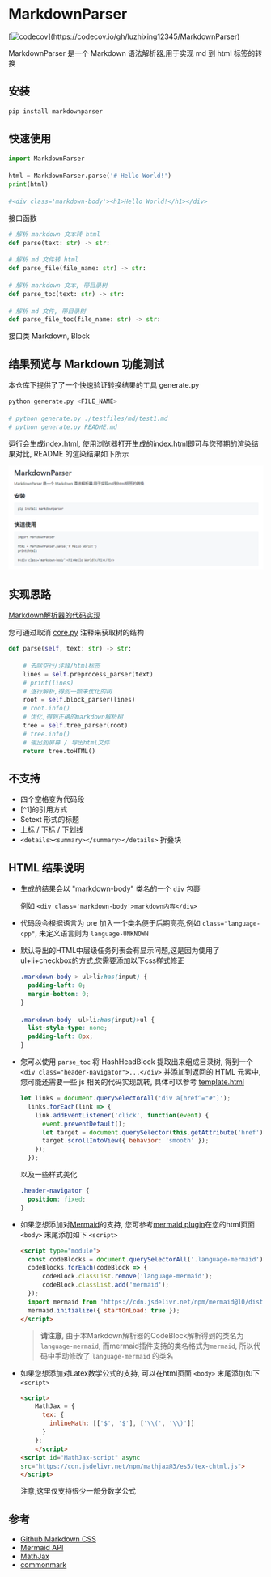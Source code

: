 # MarkdownParser

[![codecov](https://codecov.io/gh/luzhixing12345/MarkdownParser/branch/main/graph/badge.svg?)](https://codecov.io/gh/luzhixing12345/MarkdownParser)

MarkdownParser 是一个 Markdown 语法解析器,用于实现 md 到 html 标签的转换

## 安装

```bash
pip install markdownparser
```

## 快速使用

```python
import MarkdownParser

html = MarkdownParser.parse('# Hello World!')
print(html)

#<div class='markdown-body'><h1>Hello World!</h1></div>
```

接口函数

```python
# 解析 markdown 文本转 html
def parse(text: str) -> str:

# 解析 md 文件转 html
def parse_file(file_name: str) -> str:

# 解析 markdown 文本, 带目录树
def parse_toc(text: str) -> str:

# 解析 md 文件, 带目录树
def parse_file_toc(file_name: str) -> str:
```

接口类 Markdown, Block

## 结果预览与 Markdown 功能测试

本仓库下提供了了一个快速验证转换结果的工具 generate.py

```bash
python generate.py <FILE_NAME>

# python generate.py ./testfiles/md/test1.md
# python generate.py README.md
```

运行会生成index.html, 使用浏览器打开生成的index.html即可与您预期的渲染结果对比, README 的渲染结果如下所示

![20230218202400](https://raw.githubusercontent.com/learner-lu/picbed/master/20230218202400.png)

## 实现思路

[Markdown解析器的代码实现](https://www.bilibili.com/video/BV1LA411X7X3)

您可通过取消 [core.py](./MarkdownParser/core.py) 注释来获取树的结构

```python
def parse(self, text: str) -> str:

    # 去除空行/注释/html标签
    lines = self.preprocess_parser(text)
    # print(lines)
    # 逐行解析,得到一颗未优化的树
    root = self.block_parser(lines)
    # root.info()
    # 优化,得到正确的markdown解析树
    tree = self.tree_parser(root)
    # tree.info()
    # 输出到屏幕 / 导出html文件
    return tree.toHTML()
```

## 不支持

- 四个空格变为代码段
- [^1]的引用方式
- Setext 形式的标题
- 上标 / 下标 / 下划线
- `<details><summary></summary></details>` 折叠块

## HTML 结果说明

- 生成的结果会以 "markdown-body" 类名的一个 `div` 包裹

  例如 `<div class='markdown-body'>markdown内容</div>`

- 代码段会根据语言为 pre 加入一个类名便于后期高亮,例如 `class="language-cpp"`, 未定义语言则为 `language-UNKNOWN`
- 默认导出的HTML中层级任务列表会有显示问题,这是因为使用了ul+li+checkbox的方式,您需要添加以下css样式修正

  ```css
  .markdown-body > ul>li:has(input) {
    padding-left: 0;
    margin-bottom: 0;
  }

  .markdown-body  ul>li:has(input)>ul {
    list-style-type: none;
    padding-left: 8px;
  }
  ```

- 您可以使用 `parse_toc` 将 HashHeadBlock 提取出来组成目录树, 得到一个 `<div class="header-navigator">...</div>` 并添加到返回的 HTML 元素中, 您可能还需要一些 js 相关的代码实现跳转, 具体可以参考 [template.html](./template.html)

  ```js
  let links = document.querySelectorAll('div a[href^="#"]');
    links.forEach(link => {
      link.addEventListener('click', function(event) {
        event.preventDefault();
        let target = document.querySelector(this.getAttribute('href'));
        target.scrollIntoView({ behavior: 'smooth' });
      });
    });
  ```

  以及一些样式美化

  ```css
  .header-navigator {
    position: fixed;
  }
  ```

- 如果您想添加对[Mermaid](https://mermaid.js.org/)的支持, 您可参考[mermaid plugin](https://mermaid.js.org/intro/n00b-gettingStarted.html#_2-using-mermaid-plugins)在您的html页面 `<body>` 末尾添加如下 `<script>`

  ```html
  <script type="module">
    const codeBlocks = document.querySelectorAll('.language-mermaid');
    codeBlocks.forEach(codeBlock => {
        codeBlock.classList.remove('language-mermaid');
        codeBlock.classList.add('mermaid');
    });
    import mermaid from 'https://cdn.jsdelivr.net/npm/mermaid@10/dist/mermaid.esm.min.mjs';
    mermaid.initialize({ startOnLoad: true });
  </script>
  ```

  > **请注意**, 由于本Markdown解析器的CodeBlock解析得到的类名为 `language-mermaid`, 而mermaid插件支持的类名格式为`mermaid`, 所以代码中手动修改了 `language-mermaid` 的类名

- 如果您想添加对Latex数学公式的支持, 可以在html页面 `<body>` 末尾添加如下 `<script>`

  ```html
  <script>
      MathJax = {
        tex: {
          inlineMath: [['$', '$'], ['\\(', '\\)']]
        }
      };
      </script>
  <script id="MathJax-script" async
  src="https://cdn.jsdelivr.net/npm/mathjax@3/es5/tex-chtml.js">
  </script>
  ```

  注意,这里仅支持很少一部分数学公式

## 参考

- [Github Markdown CSS](https://cdn.jsdelivr.net/npm/github-markdown-css@4.0.0/github-markdown.css)
- [Mermaid API](https://mermaid.js.org/intro/#mermaid-api)
- [MathJax](https://docs.mathjax.org/en/latest/web/start.html)
- [commonmark](https://commonmark.org/)